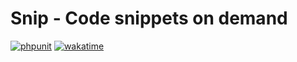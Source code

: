 # Snip - Code snippets on demand

[![phpunit](https://github.com/discord-snip/snip-panel/actions/workflows/phpunit.yml/badge.svg)](https://github.com/discord-snip/snip-panel/actions/workflows/phpunit.yml)
[![wakatime](https://wakatime.com/badge/github/discord-snip/snip-panel.svg)](https://wakatime.com/badge/github/discord-snip/snip-panel)
